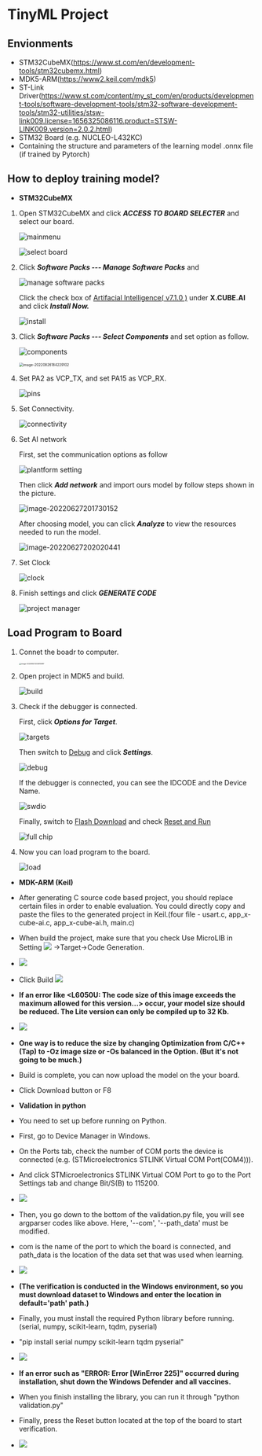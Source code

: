 # TinyML Project

## Envionments
 * STM32CubeMX(https://www.st.com/en/development-tools/stm32cubemx.html)
 * MDK5-ARM(https://www2.keil.com/mdk5)
 * ST-Link Driver(https://www.st.com/content/my_st_com/en/products/development-tools/software-development-tools/stm32-software-development-tools/stm32-utilities/stsw-link009.license=1656325086116.product=STSW-LINK009.version=2.0.2.html)
 * STM32 Board (e.g. NUCLEO-L432KC)
 * Containing the structure and parameters of the learning model .onnx file (if trained by Pytorch)

## How to deploy training model?
 * **STM32CubeMX**  

  1. Open STM32CubeMX and click ***ACCESS TO BOARD SELECTER*** and select our board.

     ![mainmenu](https://raw.githubusercontent.com/AugustZTR/picbed/master/img/mainmenu.png)

     ![select board](https://raw.githubusercontent.com/AugustZTR/picbed/master/img/select%20board.png)

  2. Click ***Software Packs --- Manage Software Packs*** and 

     ![manage software packs](https://raw.githubusercontent.com/AugustZTR/picbed/master/img/manage%20software%20packs.png)

     Click the check box of <u>Artifacial Intelligence( v7.1.0 )</u> under **X.CUBE.AI** and click ***Install Now.***

     ![install](https://raw.githubusercontent.com/AugustZTR/picbed/master/img/install.png)

  3. Click ***Software Packs --- Select Components*** and set option as follow.

     ![components](https://raw.githubusercontent.com/AugustZTR/picbed/master/img/components.png)

     <img src="https://raw.githubusercontent.com/AugustZTR/picbed/master/img/image-20220826184229102.png" alt="image-20220826184229102" style="zoom:50%;" />

  4. Set PA2 as VCP_TX, and set PA15 as VCP_RX.

     ![pins](https://raw.githubusercontent.com/AugustZTR/picbed/master/img/pins.png)

  5. Set Connectivity.

     ![connectivity](https://raw.githubusercontent.com/AugustZTR/picbed/master/img/connectivity.png)

  6. Set AI network

     First, set the communication options as follow

     ![plantform setting](https://raw.githubusercontent.com/AugustZTR/picbed/master/img/plantform%20setting.png)

     Then click ***Add network*** and import ours model by follow steps shown in the picture.

     ![image-20220627201730152](https://raw.githubusercontent.com/AugustZTR/picbed/master/img/image-20220627201730152.png)

     After choosing model, you can click ***Analyze*** to view the resources needed to run the model.

     ![image-20220627202020441](https://raw.githubusercontent.com/AugustZTR/picbed/master/img/image-20220627202020441.png)

  7. Set Clock

     ![clock](https://raw.githubusercontent.com/AugustZTR/picbed/master/img/clock.png)

  8. Finish settings and click ***GENERATE CODE***

     ![project manager](https://raw.githubusercontent.com/AugustZTR/picbed/master/img/project%20manager.png)

  ## Load Program to Board

  1. Connet the boadr to computer.

     <img src="https://raw.githubusercontent.com/AugustZTR/picbed/master/img/image-20220627203515997.png" alt="image-20220627203515997" style="zoom: 25%;" />

  2. Open project in MDK5 and build.

     ![build](https://raw.githubusercontent.com/AugustZTR/picbed/master/img/build.png)

  3. Check if the debugger is connected.

     First, click ***Options for Target***.

     ![targets](https://raw.githubusercontent.com/AugustZTR/picbed/master/img/targets.png)

     Then switch to <u>Debug</u> and click ***Settings***.

     <img src="https://raw.githubusercontent.com/AugustZTR/picbed/master/img/debug.png" alt="debug"  />

     If the debugger is connected, you can see the IDCODE and the Device Name. 

     <img src="https://raw.githubusercontent.com/AugustZTR/picbed/master/img/swdio.png" alt="swdio"  />

     Finally, switch to <u>Flash Download</u> and check <u>Reset and Run</u>

     ![full chip](https://raw.githubusercontent.com/AugustZTR/picbed/master/img/full%20chip.png)

  4. Now you can load program to the board.

     ![load](https://raw.githubusercontent.com/AugustZTR/picbed/master/img/load.png)

 * **MDK-ARM (Keil)**
 * After generating C source code based project, you should replace certain files in order to enable evaluation. You could directly copy and paste the files to the generated project in Keil.(four file - usart.c, app_x-cube-ai.c, app_x-cube-ai.h, main.c)
 * When build the project, make sure that you check Use MicroLIB in Setting <img src="img/Option_icon.png"> ->Target->Code Generation.
 * <img src="img/option_target.png">
 * Click Build <img src="img/build_icon.png">
 * **If an error like <L6050U: The code size of this image exceeds the maximum allowed for this version...> occur, your model size should be reduced. The Lite version can only be compiled up to 32 Kb.**
 * <img src="img/build_error.png">
 * **One way is to reduce the size by changing Optimization from C/C++ (Tap) to -Oz image size or -Os balanced in the Option. (But it's not going to be much.)**
 * Build is complete, you can now upload the model on the your board. 
 * Click Download button or F8

 * **Validation in python**
 * You need to set up before running on Python.
 * First, go to Device Manager in Windows.
 * On the Ports tab, check the number of COM ports the device is connected (e.g. (STMicroelectronics STLINK Virtual COM Port(COM4))).
 * And click STMicroelectronics STLINK Virtual COM Port to go to the Port Settings tab and change Bit/S(B) to 115200.
 * <img src="img/Device_manager.png">
 * Then, you go down to the bottom of the validation.py file, you will see argparser codes like above. Here, '--com', '--path_data' must be modified.
 * com is the name of the port to which the board is connected, and path_data is the location of the data set that was used when learning.
 * <img src="img/argparser.png">
 * **(The verification is conducted in the Windows environment, so you must download dataset to Windows and enter the location in default='path' path.)**
 * Finally, you must install the required Python library before running.(serial, numpy, scikit-learn, tqdm, pyserial)
 * "pip install serial numpy scikit-learn tqdm pyserial"
 * <img src="img/pip_install.png">
 * **If an error such as "ERROR: Error [WinError 225]" occurred during installation, shut down the Windows Defender and all vaccines.**
 * When you finish installing the library, you can run it through "python validation.py" 
 * Finally, press the Reset button located at the top of the board to start verification.
 * <img src="img/validation.png">
